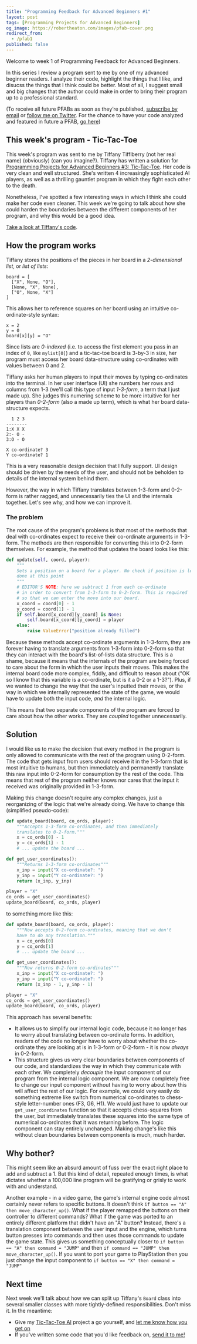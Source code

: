 ```yaml
---
title: "Programming Feedback for Advanced Beginners #1"
layout: post
tags: [Programming Projects for Advanced Beginners]
og_image: https://robertheaton.com/images/pfab-cover.png
redirect_from:
  - /pfab1
published: false
---
```

Welcome to week 1 of Programming Feedback for Advanced Beginners.

In this series I review a program sent to me by one of my advanced beginner readers. I analyze their code, highlight the things that I like, and disucss the things that I think could be better. Most of all, I suggest small and big changes that the author could make in order to bring their program up to a professional standard.

(To receive all future PFABs as soon as they’re published, [subscribe by email](subscribe) or [follow me on Twitter](Twitter). For the chance to have your code analyzed and featured in future a PFAB, [go here](pfab))

## This week's program - Tic-Tac-Toe

This week's program was sent to me by Tiffany Tifflberry (not her real name) (obviously) (can you imagine?). Tiffany has written a solution for [Programming Projects for Advanced Beginners #3: Tic-Tac-Toe][ppab3]. Her code is very clean and well structured. She's written 4 increasingly sophisticated AI players, as well as a thrilling gauntlet program in which they fight each other to the death.

Nonetheless, I've spotted a few interesting ways in which I think she could make her code even cleaner. This week we're going to talk about how she could harden the boundaries between the different components of her program, and why this would be a good idea.

[Take a look at TIffany's code](code).

## How the program works

Tiffany stores the positions of the pieces in her board in a *2-dimensional list*, or *list of lists*:

```
board = [
  ["X", None, "O"],
  [None, "X", None],
  ["O", None, "X"]
]
```

This allows her to reference squares on her board using an intuitive co-ordinate-style syntax:

```
x = 2
y = 0
board[x][y] = "O"
```

Since lists are *0-indexed* (i.e. to access the first element you pass in an index of `0`, like `mylist[0]`) and a tic-tac-toe board is 3-by-3 in size, her program must access her board data-structure using co-ordinates with values between 0 and 2.

Tiffany asks her human players to input their moves by typing co-ordinates into the terminal. In her user interface (UI) she numbers her rows and columns from 1-3 (we'll call this type of input *1-3-form*, a term that I just made up). She judges this numering scheme to be more intuitive for her players than *0-2-form* (also a made up term), which is what her board data-structure expects.

```
  1 2 3
--------
1:X X X
2:- O -
3:O - O

X co-ordinate? 3
Y co-ordinate? 1
```

This is a very reasonable design decision that I fully support. UI design should be driven by the needs of the user, and should not be beholden to details of the internal system behind them.

However, the way in which Tiffany translates between 1-3-form and 0-2-form is rather ragged, and unnecessarily ties the UI and the internals together. Let's see why, and how we can improve it.

### The problem

The root cause of the program's problems is that most of the methods that deal with co-ordinates expect to receive their co-ordinate arguments in 1-3-form. The methods are then responsible for converting this into 0-2-form themselves. For example, the method that updates the board looks like this:

```python
def update(self, coord, player):
    """
    Sets a position on a board for a player. No check if position is legal
    done at this point
    """
    # EDITOR'S NOTE: here we subtract 1 from each co-ordinate
    # in order to convert from 1-3-form to 0-2-form. This is required
    # so that we can enter the move into our board.
    x_coord = coord[0] - 1
    y_coord = coord[1] - 1
    if self.board[x_coord][y_coord] is None:
        self.board[x_coord][y_coord] = player
    else:
        raise ValueError("position already filled")
```

Because these methods accept co-ordinate arguments in 1-3-form, they are forever having to translate arguments from 1-3-form into 0-2-form so that they can interact with the board's list-of-lists data structure. This is a shame, because it means that the internals of the program are being forced to care about the form in which the user inputs their moves. This makes the internal board code more complex, fiddly, and difficult to reason about ("OK so I know that this variable is a co-ordinate, but is it a 0-2 or a 1-3?"). Plus, if we wanted to change the way that the user's inputted their moves, or the way in which we internally represented the state of the game, we would have to update both the input code, *and* the internal logic.

This means that two separate components of the program are forced to care about how the other works. They are *coupled* together unnecessarily.

## Solution

I would like us to make the decision that every method in the program is only allowed to communicate with the rest of the program using 0-2-form. The code that gets input from users should receive it in the 1-3-form that is most intuitive to humans, but then immediately and permanently translate this raw input into 0-2-form for consumption by the rest of the code. This means that rest of the program neither knows nor cares that the input it received was originally provided in 1-3-form.

Making this change doesn't require any complex changes, just a reorganizing of the logic that we're already doing. We have to change this (simplified pseudo-code):

```python
def update_board(board, co_ords, player):
    """Accepts 1-3-form co-ordinates, and then immediately
    translates to 0-2-form."""
    x = co_ords[0] - 1
    y = co_ords[1] - 1
    # ... update the board ...

def get_user_coordinates():
    """Returns 1-3-form co-ordinates"""
    x_inp = input("X co-ordinate?: ")
    y_inp = input("Y co-ordinate?: ")
    return (x_inp, y_inp)

player = "X"
co_ords = get_user_coordinates()
update_board(board, co_ords, player)
```

to something more like this:

```python
def update_board(board, co_ords, player):
    """Now accepts 0-2-form co-ordinates, meaning that we don't
    have to do any translation."""
    x = co_ords[0]
    y = co_ords[1]
    # ... update the board ...

def get_user_coordinates():
    """Now returns 0-2-form co-ordinates"""
    x_inp = input("X co-ordinate?: ")
    y_inp = input("Y co-ordinate?: ")
    return (x_inp - 1, y_inp - 1)

player = "X"
co_ords = get_user_coordinates()
update_board(board, co_ords, player)
```

This approach has several benefits:

* It allows us to simplify our internal logic code, because it no longer has to worry about translating between co-ordinate forms. In addition, readers of the code no longer have to worry about whether the co-ordinate they are looking at is in 1-3-form or 0-2-form - it is now *always* in 0-2-form.
* This structure gives us very clear boundaries between components of our code, and standardizes the way in which they communicate with each other. We completely *decouple* the input component of our program from the internal logic component. We are now completely free to change our input component without having to worry about how this will affect the rest of our logic. For example, we could very easily do something extreme like switch from numerical co-ordinates to chess-style letter-number ones (F3, G6, H1). We would just have to update our `get_user_coordinates` function so that it accepts chess-squares from the user, but immediately translates these squares into the same type of numerical co-ordinates that it was returning before. The logic component can stay entirely unchanged. Making change's like this without clean boundaries between components is much, much harder.

## Why bother?

This might seem like an absurd amount of fuss over the exact right place to add and subtract a 1. But this kind of detail, repeated enough times, is what dictates whether a 100,000 line program will be gratifying or grisly to work with and understand.

Another example - in a video game, the game's internal engine code almost certainly never refers to specific buttons. It doesn't think `if button == "A" then move_character_up()`. What if the player remapped the buttons on their controller to different commands? What if the game was ported to an entirely different platform that didn't have an "A" button? Instead, there's a translation component between the user input and the engine, which turns button presses into commands and then uses those commands to update the game state. This gives us something conceptually closer to `if button == "A" then command = "JUMP"` and then `if command == "JUMP" then move_character_up()`. If you want to port your game to PlayStation then you just change the input component to `if button == "X" then command = "JUMP"`

## Next time

Next week we'll talk about how we can split up Tiffany's `Board` class into several smaller classes with more tightly-defined responsibilities. Don't miss it. In the meantime:

* Give my [Tic-Tac-Toe AI](ppab3) project a go yourself, and [let me know how you get on](about)
* If you've written some code that you'd like feedback on, [send it to me!](pfab)

[ppab3]: https://robertheaton.com/2018/10/09/programming-projects-for-advanced-beginners-3-a/
[code]: TODO
[subscribe]: https://advancedbeginners.substack.com/
[twitter]: https://twitter.com/robjheaton
[pfab]: https://robertheaton.com/2019/11/08/i-will-give-you-feedback-on-your-code/
[about]: https://robertheaton.com/about/
